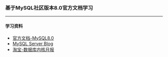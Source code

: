 ### 基于MySQL社区版本8.0官方文档学习
---

#### 学习资料
+ [官方文档-MySQL8.0](https://dev.mysql.com/doc/refman/8.0/en/)
+ [MySQL Server Blog](http://mysqlserverteam.com/)
+ [淘宝-数据库内核月报](http://mysql.taobao.org/monthly/)
